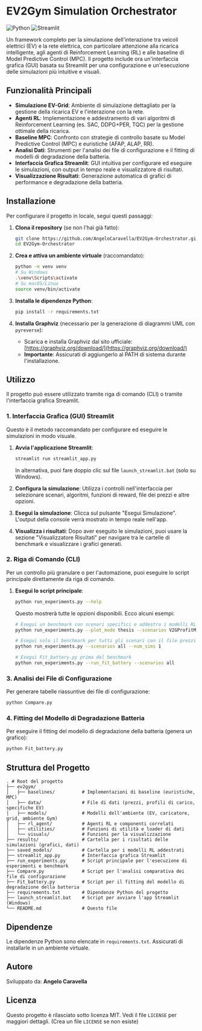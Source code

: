 # EV2Gym Simulation Orchestrator

![Python](https://img.shields.io/badge/Python-3.9%2B-blue?style=flat-square&logo=python)
![Streamlit](https://img.shields.io/badge/Streamlit-1.x-red?style=flat-square&logo=streamlit)

Un framework completo per la simulazione dell'interazione tra veicoli elettrici (EV) e la rete elettrica, con particolare attenzione alla ricarica intelligente, agli agenti di Reinforcement Learning (RL) e alle baseline di Model Predictive Control (MPC). Il progetto include ora un'interfaccia grafica (GUI) basata su Streamlit per una configurazione e un'esecuzione delle simulazioni più intuitive e visuali.

## Funzionalità Principali

-   **Simulazione EV-Grid**: Ambiente di simulazione dettagliato per la gestione della ricarica EV e l'interazione con la rete.
-   **Agenti RL**: Implementazione e addestramento di vari algoritmi di Reinforcement Learning (es. SAC, DDPG+PER, TQC) per la gestione ottimale della ricarica.
-   **Baseline MPC**: Confronto con strategie di controllo basate su Model Predictive Control (MPC) e euristiche (AFAP, ALAP, RR).
-   **Analisi Dati**: Strumenti per l'analisi dei file di configurazione e il fitting di modelli di degradazione della batteria.
-   **Interfaccia Grafica Streamlit**: GUI intuitiva per configurare ed eseguire le simulazioni, con output in tempo reale e visualizzatore di risultati.
-   **Visualizzazione Risultati**: Generazione automatica di grafici di performance e degradazione della batteria.

## Installazione

Per configurare il progetto in locale, segui questi passaggi:

1.  **Clona il repository** (se non l'hai già fatto):
    ```bash
    git clone https://github.com/AngeloCaravella/EV2Gym-Orchestrator.git # Sostituisci con il tuo URL del repository
    cd EV2Gym-Orchestrator
    ```

2.  **Crea e attiva un ambiente virtuale** (raccomandato):
    ```bash
    python -m venv venv
    # Su Windows
    .\venv\Scripts\activate
    # Su macOS/Linux
    source venv/bin/activate
    ```

3.  **Installa le dipendenze Python**:
    ```bash
    pip install -r requirements.txt
    ```

4.  **Installa Graphviz** (necessario per la generazione di diagrammi UML con `pyreverse`):
    *   Scarica e installa Graphviz dal sito ufficiale: [https://graphviz.org/download/](https://graphviz.org/download/)
    *   **Importante**: Assicurati di aggiungerlo al PATH di sistema durante l'installazione.

## Utilizzo

Il progetto può essere utilizzato tramite riga di comando (CLI) o tramite l'interfaccia grafica Streamlit.

### 1. Interfaccia Grafica (GUI) Streamlit

Questo è il metodo raccomandato per configurare ed eseguire le simulazioni in modo visuale.

1.  **Avvia l'applicazione Streamlit**:
    ```bash
    streamlit run streamlit_app.py
    ```
    In alternativa, puoi fare doppio clic sul file `launch_streamlit.bat` (solo su Windows).

2.  **Configura la simulazione**: Utilizza i controlli nell'interfaccia per selezionare scenari, algoritmi, funzioni di reward, file dei prezzi e altre opzioni.

3.  **Esegui la simulazione**: Clicca sul pulsante "Esegui Simulazione". L'output della console verrà mostrato in tempo reale nell'app.

4.  **Visualizza i risultati**: Dopo aver eseguito le simulazioni, puoi usare la sezione "Visualizzatore Risultati" per navigare tra le cartelle di benchmark e visualizzare i grafici generati.

### 2. Riga di Comando (CLI)

Per un controllo più granulare o per l'automazione, puoi eseguire lo script principale direttamente da riga di comando.

1.  **Esegui lo script principale**:
    ```bash
    python run_experiments.py --help
    ```
    Questo mostrerà tutte le opzioni disponibili. Ecco alcuni esempi:

    ```bash
    # Esegui un benchmark con scenari specifici e addestra i modelli RL
    python run_experiments.py --plot_mode thesis --scenarios V2GProfitMax_Het --reward_func SquaredTrackingErrorReward --train_rl_models --steps_for_training 50000 --num_sims 5

    # Esegui solo il benchmark per tutti gli scenari con il file prezzi di default
    python run_experiments.py --scenarios all --num_sims 1

    # Esegui Fit_battery.py prima del benchmark
    python run_experiments.py --run_fit_battery --scenarios all
    ```

### 3. Analisi dei File di Configurazione

Per generare tabelle riassuntive dei file di configurazione:

```bash
python Compare.py
```

### 4. Fitting del Modello di Degradazione Batteria

Per eseguire il fitting del modello di degradazione della batteria (genera un grafico):

```bash
python Fit_battery.py
```

## Struttura del Progetto

```
. # Root del progetto
├── ev2gym/
│   ├── baselines/          # Implementazioni di baseline (euristiche, MPC)
│   ├── data/               # File di dati (prezzi, profili di carico, specifiche EV)
│   ├── models/             # Modelli dell'ambiente (EV, caricatore, grid, ambiente Gym)
│   ├── rl_agent/           # Agenti RL e componenti correlati
│   ├── utilities/          # Funzioni di utilità e loader di dati
│   └── visuals/            # Funzioni per la visualizzazione
├── results/                # Cartella per i risultati delle simulazioni (grafici, dati)
├── saved_models/           # Cartella per i modelli RL addestrati
├── streamlit_app.py        # Interfaccia grafica Streamlit
├── run_experiments.py      # Script principale per l'esecuzione di esperimenti e benchmark
├── Compare.py              # Script per l'analisi comparativa dei file di configurazione
├── Fit_battery.py          # Script per il fitting del modello di degradazione della batteria
├── requirements.txt        # Dipendenze Python del progetto
├── launch_streamlit.bat    # Script per avviare l'app Streamlit (Windows)
└── README.md               # Questo file
```

## Dipendenze

Le dipendenze Python sono elencate in `requirements.txt`. Assicurati di installarle in un ambiente virtuale.

## Autore

Sviluppato da: **Angelo Caravella**

## Licenza

Questo progetto è rilasciato sotto licenza MIT. Vedi il file `LICENSE` per maggiori dettagli. (Crea un file `LICENSE` se non esiste)
